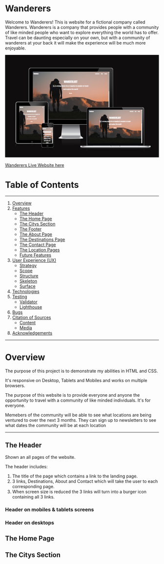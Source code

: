 # Wanderers

Welcome to Wanderers! This is website for a fictional company called Wanderers. Wanderers is a company that provides people with a community of like minded people who want to explore everything the world has to offer. Travel can be daunting especially on your own, but with a community of wanderers at your back it will make the experience will be much more enjoyable.  

![Website on multiple screen sizes](assets/images/Am-I-Responsive-.png)

[Wanderers Live Website here](https://patrickmurphy22.github.io/Wanderers/index.html)

# Table of Contents

____

1. [Overview](#overview)
2. [Features](#features)  
    * [The Header](#the-header)
    * [The Home Page](#the-home-page)
    * [The Citys Section](#a-back-to-top-link)
    * [The Footer](#the-footer)
    * [The About Page](#the-about-page)
    * [The Destinations Page](#the-destinations-page)
    * [The Contact Page](#the-contact-page)
    * [The Location Pages](#the-location-pages)
    * [Future Features](#future-features)
3. [User Experience (UX)](#user-experience-ux)
    * [Strategy](#strategysite-goals)
    * [Scope](#scopeuser-stories)
    * [Structure](#structuredesign-choices)
    * [Skeleton](#skeletonwireframes)
    * [Surface](#surface)
4. [Technologies](#technologies)
5. [Testing](#testing)
    * [Validator](#validator-testing)
    * [Lighthouse](#lighthouse-testing)
6. [Bugs](#bugs)
7. [Citation of Sources](#citation-of-sources)
    * [Content](#content)
    * [Media](#media)
8. [Acknowledgements](#acknowledgements)

---
# Overview

The purpose of this project is to demonstrate my abilities in HTML and CSS. 

It's responsive on Desktop, Tablets and Mobiles and works on multiple browsers. 

The purpose of this website is to provide everyone and anyone the opportunity to travel with a community of like minded individuals. It's for everyone.

Memebers of the community will be able to see what locations are being ventured to over the next 3 months. They can sign up to newsletters to see what dates the community will be at each location 

---

## The Header

  Shown an all pages of the website.
  
  The header includes:
  
1. The title of the page  which contains a link to the landing page.
2. 3 links, Destinations, About and Contact which will take the user to each corresponding page. 
3. When screen size is reduced the 3 links will turn into a burger icon containing all 3 links.

### Header on mobiles & tablets screens


### Header on desktops


## The Home Page 

## The Citys Section
